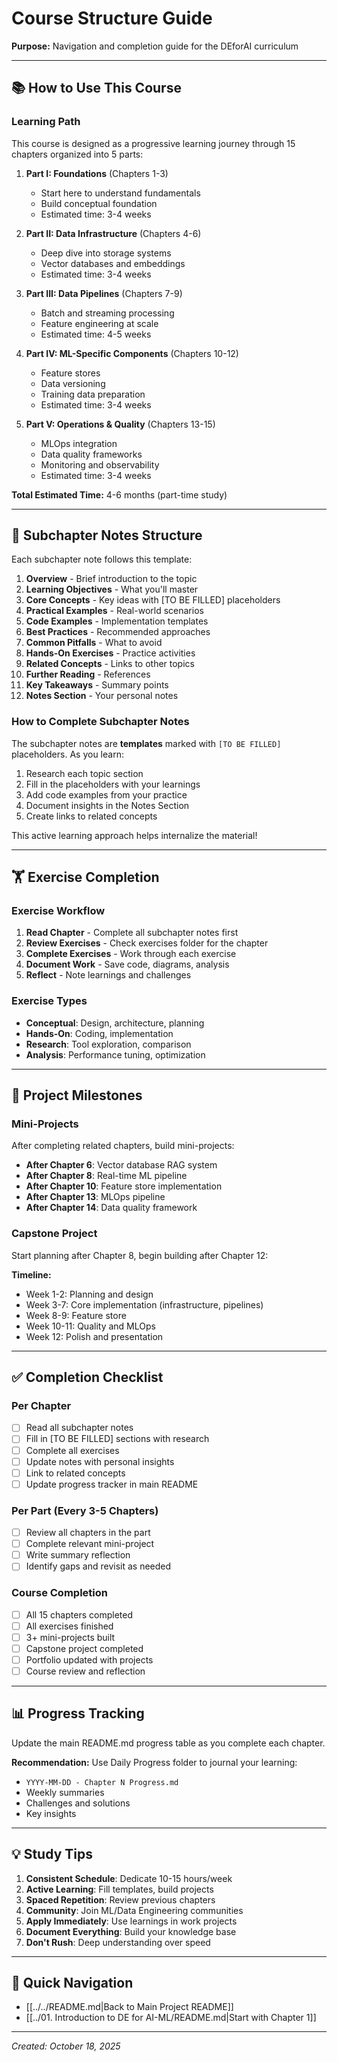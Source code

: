 # Course Structure Guide

**Purpose:** Navigation and completion guide for the DEforAI curriculum

---

## 📚 How to Use This Course

### Learning Path

This course is designed as a progressive learning journey through 15 chapters organized into 5 parts:

1. **Part I: Foundations** (Chapters 1-3)
   - Start here to understand fundamentals
   - Build conceptual foundation
   - Estimated time: 3-4 weeks

2. **Part II: Data Infrastructure** (Chapters 4-6)
   - Deep dive into storage systems
   - Vector databases and embeddings
   - Estimated time: 3-4 weeks

3. **Part III: Data Pipelines** (Chapters 7-9)
   - Batch and streaming processing
   - Feature engineering at scale
   - Estimated time: 4-5 weeks

4. **Part IV: ML-Specific Components** (Chapters 10-12)
   - Feature stores
   - Data versioning
   - Training data preparation
   - Estimated time: 3-4 weeks

5. **Part V: Operations & Quality** (Chapters 13-15)
   - MLOps integration
   - Data quality frameworks
   - Monitoring and observability
   - Estimated time: 3-4 weeks

**Total Estimated Time:** 4-6 months (part-time study)

---

## 📝 Subchapter Notes Structure

Each subchapter note follows this template:

1. **Overview** - Brief introduction to the topic
2. **Learning Objectives** - What you'll master
3. **Core Concepts** - Key ideas with [TO BE FILLED] placeholders
4. **Practical Examples** - Real-world scenarios
5. **Code Examples** - Implementation templates
6. **Best Practices** - Recommended approaches
7. **Common Pitfalls** - What to avoid
8. **Hands-On Exercises** - Practice activities
9. **Related Concepts** - Links to other topics
10. **Further Reading** - References
11. **Key Takeaways** - Summary points
12. **Notes Section** - Your personal notes

### How to Complete Subchapter Notes

The subchapter notes are **templates** marked with `[TO BE FILLED]` placeholders. As you learn:

1. Research each topic section
2. Fill in the placeholders with your learnings
3. Add code examples from your practice
4. Document insights in the Notes Section
5. Create links to related concepts

This active learning approach helps internalize the material!

---

## 🏋️ Exercise Completion

### Exercise Workflow

1. **Read Chapter** - Complete all subchapter notes first
2. **Review Exercises** - Check exercises folder for the chapter
3. **Complete Exercises** - Work through each exercise
4. **Document Work** - Save code, diagrams, analysis
5. **Reflect** - Note learnings and challenges

### Exercise Types

- **Conceptual**: Design, architecture, planning
- **Hands-On**: Coding, implementation
- **Research**: Tool exploration, comparison
- **Analysis**: Performance tuning, optimization

---

## 🚀 Project Milestones

### Mini-Projects

After completing related chapters, build mini-projects:

- **After Chapter 6**: Vector database RAG system
- **After Chapter 8**: Real-time ML pipeline
- **After Chapter 10**: Feature store implementation
- **After Chapter 13**: MLOps pipeline
- **After Chapter 14**: Data quality framework

### Capstone Project

Start planning after Chapter 8, begin building after Chapter 12:

**Timeline:**
- Week 1-2: Planning and design
- Week 3-7: Core implementation (infrastructure, pipelines)
- Week 8-9: Feature store
- Week 10-11: Quality and MLOps
- Week 12: Polish and presentation

---

## ✅ Completion Checklist

### Per Chapter
- [ ] Read all subchapter notes
- [ ] Fill in [TO BE FILLED] sections with research
- [ ] Complete all exercises
- [ ] Update notes with personal insights
- [ ] Link to related concepts
- [ ] Update progress tracker in main README

### Per Part (Every 3-5 Chapters)
- [ ] Review all chapters in the part
- [ ] Complete relevant mini-project
- [ ] Write summary reflection
- [ ] Identify gaps and revisit as needed

### Course Completion
- [ ] All 15 chapters completed
- [ ] All exercises finished
- [ ] 3+ mini-projects built
- [ ] Capstone project completed
- [ ] Portfolio updated with projects
- [ ] Course review and reflection

---

## 📊 Progress Tracking

Update the main README.md progress table as you complete each chapter.

**Recommendation:** Use Daily Progress folder to journal your learning:
- `YYYY-MM-DD - Chapter N Progress.md`
- Weekly summaries
- Challenges and solutions
- Key insights

---

## 💡 Study Tips

1. **Consistent Schedule**: Dedicate 10-15 hours/week
2. **Active Learning**: Fill templates, build projects
3. **Spaced Repetition**: Review previous chapters
4. **Community**: Join ML/Data Engineering communities
5. **Apply Immediately**: Use learnings in work projects
6. **Document Everything**: Build your knowledge base
7. **Don't Rush**: Deep understanding over speed

---

## 🔗 Quick Navigation

- [[../../README.md|Back to Main Project README]]
- [[../01. Introduction to DE for AI-ML/README.md|Start with Chapter 1]]

---

*Created: October 18, 2025*
